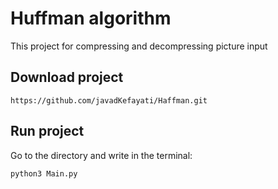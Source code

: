 # Huffman algorithm 
This project for compressing and decompressing picture input 
## Download project

```basha
https://github.com/javadKefayati/Haffman.git
```

## Run project 

Go to the directory and write in the terminal:
```bash
python3 Main.py
```
